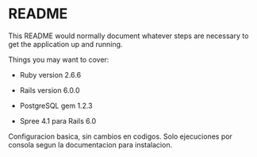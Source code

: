 # README

This README would normally document whatever steps are necessary to get the
application up and running.

Things you may want to cover:

* Ruby version 2.6.6

* Rails version 6.0.0

* PostgreSQL gem 1.2.3

* Spree 4.1 para Rails 6.0

Configuracion basica, sin cambios en codigos. Solo ejecuciones por consola segun la documentacion para instalacion.